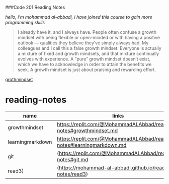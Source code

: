 ###Code 201 Reading Notes

*hello, i'm mohammad al-abbadi, i have joined this course to gain more programming skills*

>I already have it, and I always have. People often confuse a growth mindset with being flexible or open-minded or with having a positive outlook — qualities they believe they’ve simply always had. My colleagues and I call this a false growth mindset. Everyone is actually a mixture of fixed and growth mindsets, and that mixture continually evolves with experience. A “pure” growth mindset doesn’t exist, which we have to acknowledge in order to attain the benefits we seek.
A growth mindset is just about praising and rewarding effort.

[grothmindset](https://www.google.com/url?sa=i&url=https%3A%2F%2Fwww.piperandgold.com%2Fwhat-we-say%2Fgrowth-mindset-impact-learning&psig=AOvVaw1vr9QBSoXb3RonRCPJaH_n&ust=1620128349076000&source=images&cd=vfe&ved=0CAIQjRxqFwoTCKD1jfq2rfACFQAAAAAdAAAAABAD)

# reading-notes


| name     |      links    |  
|----------|-------------  |
| growthmindset |https://replit.com/@MohammadALAbbad/reading-notes#growthmindset.md| 
| learningmarkdown |https://replit.com/@MohammadALAbbad/reading-notes#learningmarkdown.md|   
| git |(https://replit.com/@MohammadALAbbad/reading-notes#git.md|
|      read3)    |      (https://mohammad-al-abbadi.github.io/reading-notes/read3)         |
